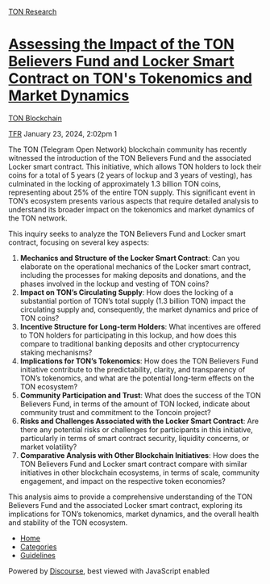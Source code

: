 [TON Research](/)

# [Assessing the Impact of the TON Believers Fund and Locker Smart Contract on TON's Tokenomics and Market Dynamics](/t/assessing-the-impact-of-the-ton-believers-fund-and-locker-smart-contract-on-tons-tokenomics-and-market-dynamics/45)

[TON Blockchain](/c/ton-blockchain/17) 

    

[TFR](https://tonresear.ch/u/TFR)  January 23, 2024, 2:02pm  1

The TON (Telegram Open Network) blockchain community has recently witnessed the introduction of the TON Believers Fund and the associated Locker smart contract. This initiative, which allows TON holders to lock their coins for a total of 5 years (2 years of lockup and 3 years of vesting), has culminated in the locking of approximately 1.3 billion TON coins, representing about 25% of the entire TON supply. This significant event in TON’s ecosystem presents various aspects that require detailed analysis to understand its broader impact on the tokenomics and market dynamics of the TON network.

This inquiry seeks to analyze the TON Believers Fund and Locker smart contract, focusing on several key aspects:

1.  **Mechanics and Structure of the Locker Smart Contract**: Can you elaborate on the operational mechanics of the Locker smart contract, including the processes for making deposits and donations, and the phases involved in the lockup and vesting of TON coins?
2.  **Impact on TON’s Circulating Supply**: How does the locking of a substantial portion of TON’s total supply (1.3 billion TON) impact the circulating supply and, consequently, the market dynamics and price of TON coins?
3.  **Incentive Structure for Long-term Holders**: What incentives are offered to TON holders for participating in this lockup, and how does this compare to traditional banking deposits and other cryptocurrency staking mechanisms?
4.  **Implications for TON’s Tokenomics**: How does the TON Believers Fund initiative contribute to the predictability, clarity, and transparency of TON’s tokenomics, and what are the potential long-term effects on the TON ecosystem?
5.  **Community Participation and Trust**: What does the success of the TON Believers Fund, in terms of the amount of TON locked, indicate about community trust and commitment to the Toncoin project?
6.  **Risks and Challenges Associated with the Locker Smart Contract**: Are there any potential risks or challenges for participants in this initiative, particularly in terms of smart contract security, liquidity concerns, or market volatility?
7.  **Comparative Analysis with Other Blockchain Initiatives**: How does the TON Believers Fund and Locker smart contract compare with similar initiatives in other blockchain ecosystems, in terms of scale, community engagement, and impact on the respective token economies?

This analysis aims to provide a comprehensive understanding of the TON Believers Fund and the associated Locker smart contract, exploring its implications for TON’s tokenomics, market dynamics, and the overall health and stability of the TON ecosystem.

 

*   [Home](/)
*   [Categories](/categories)
*   [Guidelines](/guidelines)

Powered by [Discourse](https://www.discourse.org), best viewed with JavaScript enabled
